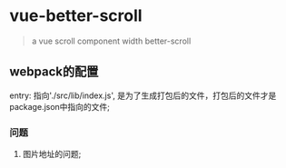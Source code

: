 # vue-better-scroll

> a vue scroll component width better-scroll

 ## webpack的配置

 entry: 指向'./src/lib/index.js', 是为了生成打包后的文件，打包后的文件才是package.json中指向的文件;

 ### 问题

  1. 图片地址的问题;